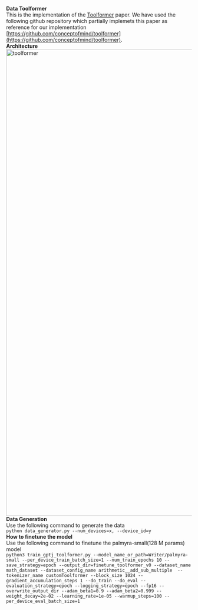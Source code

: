**Data Toolformer**  
This is the implementation of the [Toolformer](https://arxiv.org/pdf/2302.04761.pdf) paper. We have used the following github repository which partially implemets this paper as reference for our implementation [https://github.com/conceptofmind/toolformer](https://github.com/conceptofmind/toolformer).  
**Architecture**  
<img width="1267" alt="toolformer" src="https://github.com/SJUWM/datatoolformer/assets/117421227/f60bed83-cc96-4b25-bf5d-e87bf77fb506">   
**Data Generation**  
Use the following command to generate the data  
```python data_generator.py --num_devices=x, --device_id=y```  
**How to finetune the model**  
Use the following command to finetune the palmyra-small(128 M params) model  
```python3 train_gptj_toolformer.py --model_name_or_path=Writer/palmyra-small --per_device_train_batch_size=1 --num_train_epochs 10 --save_strategy=epoch --output_dir=finetune_toolformer_v0 --dataset_name math_dataset --dataset_config_name arithmetic__add_sub_multiple  --tokenizer_name customToolformer --block_size 1024 --gradient_accumulation_steps 1 --do_train --do_eval --evaluation_strategy=epoch --logging_strategy=epoch --fp16 --overwrite_output_dir --adam_beta1=0.9 --adam_beta2=0.999 --weight_decay=2e-02 --learning_rate=1e-05 --warmup_steps=100 --per_device_eval_batch_size=1```  
